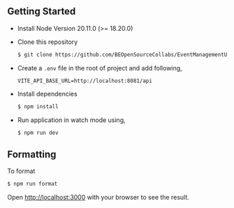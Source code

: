 ## Getting Started

- Install Node Version 20.11.0 (>= 18.20.0)

- Clone this repository

  ```bash
  $ git clone https://github.com/BEOpenSourceCollabs/EventManagementUI.git
  ```

- Create a `.env` file in the root of project and add following,

  ```text
  VITE_API_BASE_URL=http://localhost:8081/api
  ```

- Install dependencies

  ```bash
  $ npm install
  ```

- Run application in watch mode using,
  ```bash
  $ npm run dev
  ```

## Formatting

To format

```bash
$ npm run format
```

Open [http://localhost:3000](http://localhost:3000) with your browser to see the result.
